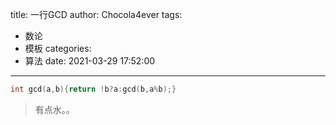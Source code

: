 title: 一行GCD
author: Chocola4ever
tags:
  - 数论
  - 模板
categories:
  - 算法
date: 2021-03-29 17:52:00
---
```cpp
int gcd(a,b){return !b?a:gcd(b,a%b);}
```

> 有点水。。